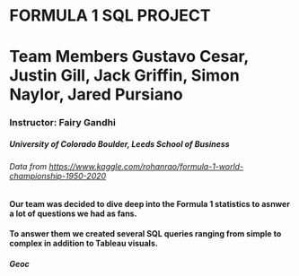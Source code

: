 # FORMULA 1 SQL PROJECT
# Team Members Gustavo Cesar, Justin Gill, Jack Griffin, Simon Naylor, Jared Pursiano
### Instructor: Fairy Gandhi
##### University of Colorado Boulder, Leeds School of Business
###### Data from https://www.kaggle.com/rohanrao/formula-1-world-championship-1950-2020

#### Our team was decided to dive deep into the Formula 1 statistics to asnwer a lot of questions we had as fans.
#### To answer them we created several SQL queries ranging from simple to complex in addition to Tableau visuals.

##### Geoc
